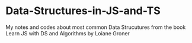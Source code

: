 # Data-Structures-in-JS-and-TS
My notes and codes about most common Data Strucutures from the book Learn JS with DS and Algorithms by Loiane Groner
